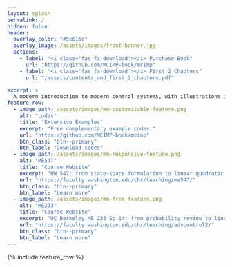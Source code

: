 ```yaml
---
layout: splash
permalink: /
hidden: false
header:
  overlay_color: "#5e616c"
  overlay_image: /assets/images/front-banner.jpg
  actions:
    - label: "<i class='fas fa-download'></i> Purchase Book"
      url: "https://github.com/MCIMP-book/mcimp"
    - label: "<i class='fas fa-download'></i> First 2 Chapters"
      url: "/assets/contents_and_first_2_chapters.pdf"

excerpt: >
  A modern introduction to modern control systems, with illustrations in MATLAB and Python. Over one thousand lines of codes illustrating how to use state-space methods to make, study, and control dynamic systems.<br />
feature_row:
  - image_path: /assets/images/mm-customizable-feature.png
    alt: "codes"
    title: "Extensive Examples"
    excerpt: "Free complementary example codes."
    url: "https://github.com/MCIMP-book/mcimp"
    btn_class: "btn--primary"
    btn_label: "Download codes"
  - image_path: /assets/images/mm-responsive-feature.png
    alt: "ME547"
    title: "Course Website"
    excerpt: "UW 547: from state-space formulation to linear quadratic optimal control"
    url: "https://faculty.washington.edu/chx/teaching/me547/"
    btn_class: "btn--primary"
    btn_label: "Learn more"
  - image_path: /assets/images/mm-free-feature.png
    alt: "ME233"
    title: "Course Website"
    excerpt: "UC Berkeley ME 233 Sp 14: from probability review to linear quadratic Gaussian control"
    url: "https://faculty.washington.edu/chx/teaching/advcontrol2/"
    btn_class: "btn--primary"
    btn_label: "Learn more"      
---
```


{% include feature_row %}
